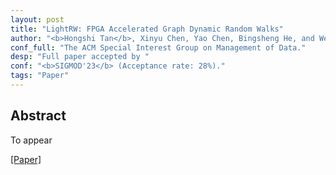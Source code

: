 ```yaml
---
layout: post
title: "LightRW: FPGA Accelerated Graph Dynamic Random Walks"
author: "<b>Hongshi Tan</b>, Xinyu Chen, Yao Chen, Bingsheng He, and Weng-Fai Wong."
conf_full: "The ACM Special Interest Group on Management of Data."
desp: "Full paper accepted by "
conf: "<b>SIGMOD'23</b> (Acceptance rate: 28%)."
tags: "Paper"
---
```



## Abstract
To appear

<a href="/pdfs/SIGMOD23.pdf">[Paper]</a>